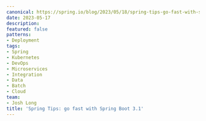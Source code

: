 ```yaml
---
canonical: https://spring.io/blog/2023/05/18/spring-tips-go-fast-with-spring-boot-3-1
date: 2023-05-17
description: 
featured: false
patterns:
- Deployment
tags:
- Spring
- Kubernetes
- DevOps
- Microservices
- Integration
- Data
- Batch
- Cloud
team:
- Josh Long
title: 'Spring Tips: go fast with Spring Boot 3.1'
---
```




